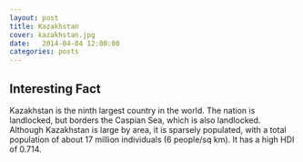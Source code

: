```yaml
---
layout: post
title: Kazakhstan
cover: kazakhstan.jpg
date:   2014-04-04 12:00:00
categories: posts
---
```


## Interesting Fact

Kazakhstan is the ninth largest country in the world. The nation is landlocked, but borders the Caspian Sea, which is also landlocked. Although Kazakhstan is large by area, it is  sparsely populated, with a total population of about 17 million individuals (6 people/sq km). It has a high HDI of 0.714. 